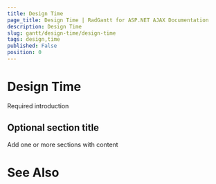 ```yaml
---
title: Design Time
page_title: Design Time | RadGantt for ASP.NET AJAX Documentation
description: Design Time
slug: gantt/design-time/design-time
tags: design,time
published: False
position: 0
---
```


# Design Time



Required introduction

## Optional section title

Add one or more sections with content

# See Also
